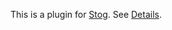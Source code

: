 This is a plugin for [Stog](http://zoggy.github.com/stog/).
See [Details](http://zoggy.github.com/stog/plugins/rdf.html).
